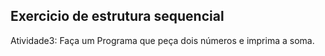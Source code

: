 ## Exercicio de estrutura sequencial

Atividade3: Faça um Programa que peça dois números e imprima a soma.